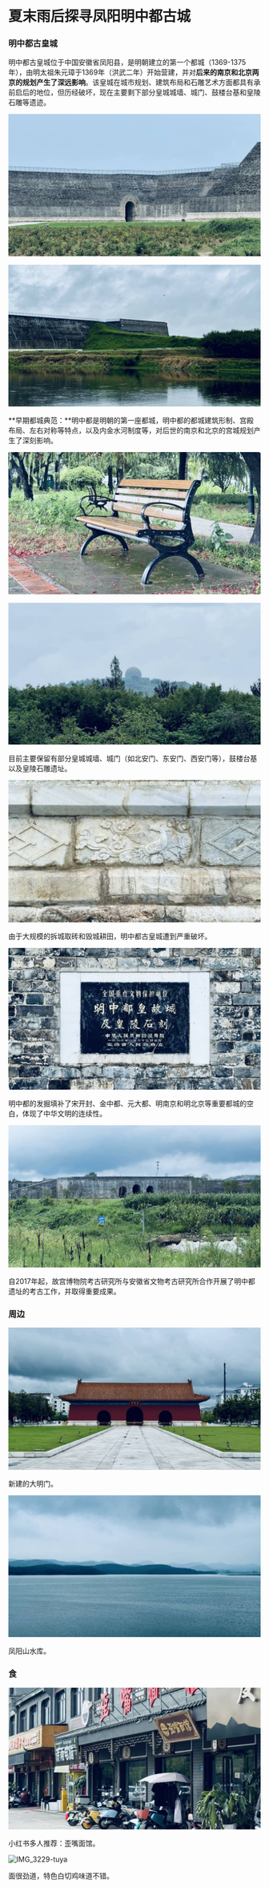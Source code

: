 # 夏末雨后探寻凤阳明中都古城



### 明中都古皇城

明中都古皇城位于中国安徽省凤阳县，是明朝建立的第一个都城（1369-1375年），由明太祖朱元璋于1369年（洪武二年）开始营建，并对**后来的南京和北京两京的规划产生了深远影响**。该皇城在城市规划、建筑布局和石雕艺术方面都具有承前启后的地位，但历经破坏，现在主要剩下部分皇城城墙、城门、鼓楼台基和皇陵石雕等遗迹。﻿

![IMG_3226-tuya](./assets/IMG_3226-tuya.jpeg)

![IMG_3257-tuya](./assets/IMG_3257-tuya.jpeg)

**早期都城典范：**明中都是明朝的第一座都城，明中都的都城建筑形制、宫殿布局、左右对称等特点，以及内金水河制度等，对后世的南京和北京的宫城规划产生了深刻影响。

![IMG_3260-tuya](./assets/IMG_3260-tuya.jpeg)

![IMG_3263-tuya](./assets/IMG_3263-tuya.jpeg)

目前主要保留有部分皇城城墙、城门（如北安门、东安门、西安门等），鼓楼台基以及皇陵石雕遗址。﻿

![IMG_3275-tuya](./assets/IMG_3275-tuya.jpeg)

由于大规模的拆城取砖和毁城耕田，明中都古皇城遭到严重破坏。﻿

![IMG_3278-tuya](./assets/IMG_3278-tuya.jpeg)

明中都的发掘填补了宋开封、金中都、元大都、明南京和明北京等重要都城的空白，体现了中华文明的连续性。

![IMG_3281-tuya](./assets/IMG_3281-tuya.jpeg)

自2017年起，故宫博物院考古研究所与安徽省文物考古研究所合作开展了明中都遗址的考古工作，并取得重要成果。﻿

### 周边

![IMG_3288-tuya](./assets/IMG_3288-tuya.jpeg)

新建的大明门。

![IMG_3300-tuya](./assets/IMG_3300-tuya.jpeg)

凤阳山水库。

### 食

![IMG_3229-tuya](./assets/IMG_3229-tuya-8771577.jpeg)

小红书多人推荐：歪嘴面馆。

![IMG_3229-tuya](../../../../Downloads/IMG_3232-tuya.jpeg)

面很劲道，特色白切鸡味道不错。
